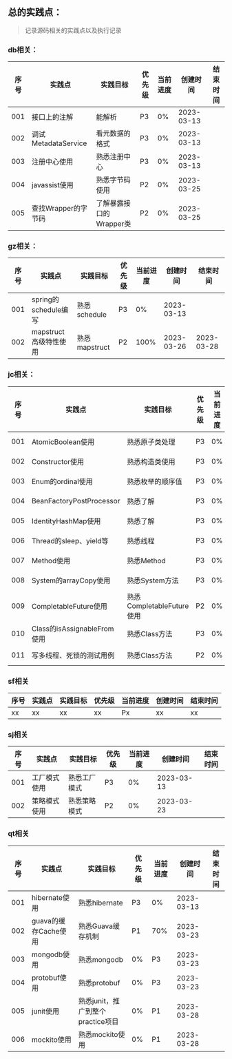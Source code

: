 ## 总的实践点：
> 记录源码相关的实践点以及执行记录

### db相关：
| 序号  | 实践点               | 实践目标            | 优先级 | 当前进度 | 创建时间       | 结束时间 |
|-----|-------------------|-----------------|-----|------|------------|------|
| 001 | 接口上的注解            | 能解析             | P3  | 0%   | 2023-03-13 |      |
| 002 | 调试MetadataService | 看元数据的格式         | P3  | 0%   | 2023-03-13 |      |
| 003 | 注册中心使用            | 熟悉注册中心          | P3  | 0%   | 2023-03-13 |      |
| 004 | javassist使用       | 熟悉字节码使用         | P2  | 0%   | 2023-03-25 |      |
| 005 | 查找Wrapper的字节码     | 了解暴露接口的Wrapper类 | P2  | 0%   | 2023-03-25 |      |

### gz相关：
| 序号  | 实践点               | 实践目标        | 优先级 | 当前进度 | 创建时间       | 结束时间       |
|-----|-------------------|-------------|-----|------|------------|------------|
| 001 | spring的schedule编写 | 熟悉schedule  | P3  | 0%   | 2023-03-13 |            |
| 002 | mapstruct高级特性使用   | 熟悉mapstruct | P2  | 100% | 2023-03-26 | 2023-03-28 |

### jc相关：
| 序号  | 实践点                      | 实践目标                  | 优先级 | 当前进度 | 创建时间       | 结束时间 |
|-----|--------------------------|-----------------------|-----|------|------------|------|
| 001 | AtomicBoolean使用          | 熟悉原子类处理               | P3  | 0%   | 2023-03-13 |      |
| 002 | Constructor使用            | 熟悉构造类使用               | P3  | 0%   | 2023-03-13 |      | 
| 003 | Enum的ordinal使用           | 熟悉枚举的顺序值              | P3  | 0%   | 2023-03-13 |      |
| 004 | BeanFactoryPostProcessor | 熟悉了解                  | P3  | 0%   | 2023-03-13 |      |
| 005 | IdentityHashMap使用        | 熟悉了解                  | P3  | 0%   | 2023-03-13 |      |
| 006 | Thread的sleep、yield等      | 熟悉线程                  | P3  | 0%   | 2023-03-13 |      |    
| 007 | Method使用                 | 熟悉Method              | P3  | 0%   | 2023-03-13 |      | 
| 008 | System的arrayCopy使用       | 熟悉System方法            | P3  | 0%   | 2023-03-13 |      |  
| 009 | CompletableFuture使用      | 熟悉CompletableFuture使用 | P2  | 0%   | 2023-03-23 |      |
| 010 | Class的isAssignableFrom使用 | 熟悉Class方法             | P3  | 0%   | 2023-03-23 |      |
| 011 | 写多线程、死锁的测试用例             | 熟悉Class方法             | P2  | 0%   | 2023-03-28 |      |

### sf相关
| 序号  | 实践点 | 实践目标 | 优先级 | 当前进度 | 创建时间 | 结束时间 |
|-----|-----|------|-----|------|------|------|
| xx  | xx  | xx   | xx  | Px   | xx   | xx   |

### sj相关
| 序号  | 实践点    | 实践目标   | 优先级 | 当前进度 | 创建时间       | 结束时间 |
|-----|--------|--------|-----|------|------------|------|
| 001 | 工厂模式使用 | 熟悉工厂模式 | P3  | 0%   | 2023-03-13 |
| 002 | 策略模式使用 | 熟悉策略模式 | P2  | 0%   | 2023-03-23 |

### qt相关
| 序号  | 实践点             | 实践目标                    | 优先级 | 当前进度 | 创建时间       | 结束时间 |
|-----|-----------------|-------------------------|-----|------|------------|------|
| 001 | hibernate使用     | 熟悉hibernate             | P3  | 0%   | 2023-03-13 |      |
| 002 | guava的缓存Cache使用 | 熟悉Guava缓存机制             | P1  | 70%  | 2023-03-23 |      |  
| 003 | mongodb使用       | 熟悉mongodb               | 0%  | P3   | 2023-03-23 |      |
| 004 | protobuf使用      | 熟悉protobuf              | 0%  | P3   | 2023-03-23 |      |
| 005 | junit使用         | 熟悉junit，推广到整个practice项目 | 0%  | P1   | 2023-03-28 |      |
| 006 | mockito使用       | 熟悉mockito使用             | 0%  | P1   | 2023-03-28 |      |

